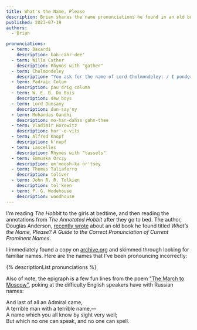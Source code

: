 ```yaml
---
title: What's the Name, Please
description: Brian shares the name pronunciations he found in an old book
published: 2023-07-19
authors:
  - Brian

pronunciations:
  - term: Bacardi
    description: bah-cahr-dee'
  - term: Willa Cather
    description: Rhymes with "gather"
  - term: Cholmondeley
    description: "You ask for the name of Lord Cholmondeley: / I ponder the matter quite dolmondeley; / For surely you know it, / And don't need a poet / To tell you it rimes well with *comely*."
  - term: Padraic Colum
    description: pau'drig column
  - term: W. E. B. Du Bois
    description: dew boys
  - term: Lord Dunsany
    description: dun-say'ny
  - term: Mohandas Gandhi
    description: mo-han-dahss gahn-thee
  - term: Vladimir Horowitz
    description: hor'-o-vits
  - term: Alfred Knopf
    description: k'nupf
  - term: Lascelles
    description: Rhymes with "tassels"
  - term: Emmuska Orczy
    description: em'moosh-ka or'tsey
  - term: Thomas Taliaferro
    description: toliver
  - term: John R. R. Tolkien
    description: tol'keen
  - term: P. G. Wodehouse
    description: woodhouse
---
```


I'm reading *The Hobbit* to the girls at bedtime, and then reading the annotations from *The Annotated Hobbit* after they go to bed. The author, Douglas Anderson, [recently wrote](http://ashiverinthearchives.blogspot.com/2023/07/how-to-correctly-pronounce-names-like.html) about an old book he found titled *What’s the Name, Please? A Guide to the Correct Pronunciation of Current Prominent Names*.

I immediately found a copy on [archive.org](https://archive.org/details/whatsnamepleaseg0000char/mode/2up) and skimmed through looking for familiar names. Here are the names that I've been pronouncing incorrectly:

{% descriptionList pronunciations %}

Also of note, the epigraph is a few fun lines from the poem ["The March to Moscow"](http://www.poetryatlas.com/poetry/poem/3187/the-march-to-moscow.html), poking at the difficulty English speakers have with Russian names:

<p class="poem">And last of all an Admiral came,<br>
A terrible man with a terrible name,—<br>
A name which you all know by sight very well;<br>
But which no one can speak, and no one can spell.</p>